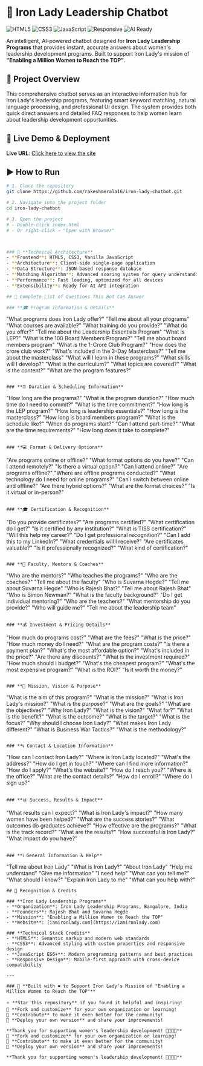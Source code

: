 # 🚀 Iron Lady Leadership Chatbot

![HTML5](https://img.shields.io/badge/html5-%23E34F26.svg?style=for-the-badge&logo=html5&logoColor=white)
![CSS3](https://img.shields.io/badge/css3-%231572B6.svg?style=for-the-badge&logo=css3&logoColor=white)
![JavaScript](https://img.shields.io/badge/javascript-%23323330.svg?style=for-the-badge&logo=javascript&logoColor=%23F7DF1E)
![Responsive](https://img.shields.io/badge/Responsive-Design-brightgreen?style=for-the-badge)
![AI Ready](https://img.shields.io/badge/AI-Ready-blue?style=for-the-badge)

An intelligent, AI-powered chatbot designed for **Iron Lady Leadership Programs** that provides instant, accurate answers about women's leadership development programs. Built to support Iron Lady's mission of **"Enabling a Million Women to Reach the TOP"**.

## 🎯 Project Overview

This comprehensive chatbot serves as an interactive information hub for Iron Lady's leadership programs, featuring smart keyword matching, natural language processing, and professional UI design. The system provides both quick direct answers and detailed FAQ responses to help women learn about leadership development opportunities.

## 🚀 Live Demo & Deployment
**Live URL**: [Click here to view the site](https://rakeshmerala16.github.io/iron-lady-chatbot/)


## ▶️ How to Run

```bash
# 1. Clone the repository
git clone https://github.com/rakeshmerala16/iron-lady-chatbot.git

# 2. Navigate into the project folder
cd iron-lady-chatbot

# 3. Open the project
# - Double-click index.html
# - Or right-click → "Open with Browser"



### 🔧 **Technical Architecture**
- **Frontend**: HTML5, CSS3, Vanilla JavaScript
- **Architecture**: Client-side single-page application
- **Data Structure**: JSON-based response database
- **Matching Algorithm**: Advanced scoring system for query understanding
- **Performance**: Fast loading, optimized for all devices
- **Extensibility**: Ready for AI API integration

## 💬 Complete List of Questions This Bot Can Answer

### **🎓 Program Information & Details**
```
"What programs does Iron Lady offer?"
"Tell me about all your programs"
"What courses are available?"
"What training do you provide?"
"What do you offer?"
"Tell me about the Leadership Essentials Program"
"What is LEP?"
"What is the 100 Board Members Program?"
"Tell me about board members program"
"What is the 1-Crore Club Program?"
"How does the crore club work?"
"What's included in the 3-Day Masterclass?"
"Tell me about the masterclass"
"What will I learn in these programs?"
"What skills will I develop?"
"What is the curriculum?"
"What topics are covered?"
"What is the content?"
"What are the program features?"
```

### **⏰ Duration & Scheduling Information**
```
"How long are the programs?"
"What is the program duration?"
"How much time do I need to commit?"
"What is the time commitment?"
"How long is the LEP program?"
"How long is leadership essentials?"
"How long is the masterclass?"
"How long is board members program?"
"What is the schedule like?"
"When do programs start?"
"Can I attend part-time?"
"What are the time requirements?"
"How long does it take to complete?"
```

### **💻 Format & Delivery Options**
```
"Are programs online or offline?"
"What format options do you have?"
"Can I attend remotely?"
"Is there a virtual option?"
"Can I attend online?"
"Are programs offline?"
"Where are offline programs conducted?"
"What technology do I need for online programs?"
"Can I switch between online and offline?"
"Are there hybrid options?"
"What are the format choices?"
"Is it virtual or in-person?"
```

### **🎓 Certification & Recognition**
```
"Do you provide certificates?"
"Are programs certified?"
"What certification do I get?"
"Is it certified by any institution?"
"What is TISS certification?"
"Will this help my career?"
"Do I get professional recognition?"
"Can I add this to my LinkedIn?"
"What credentials will I receive?"
"Are certificates valuable?"
"Is it professionally recognized?"
"What kind of certification?"
```

### **👥 Faculty, Mentors & Coaches**
```
"Who are the mentors?"
"Who teaches the programs?"
"Who are the coaches?"
"Tell me about the faculty"
"Who is Suvarna Hegde?"
"Tell me about Suvarna Hegde"
"Who is Rajesh Bhat?"
"Tell me about Rajesh Bhat"
"Who is Simon Newman?"
"What is the faculty background?"
"Do I get individual mentoring?"
"Who are the teachers?"
"What mentorship do you provide?"
"Who will guide me?"
"Tell me about the leadership team"
```

### **💰 Investment & Pricing Details**
```
"How much do programs cost?"
"What are the fees?"
"What is the price?"
"How much money do I need?"
"What are the program costs?"
"Is there a payment plan?"
"What's the most affordable option?"
"What's included in the price?"
"Are there any discounts?"
"What is the investment required?"
"How much should I budget?"
"What's the cheapest program?"
"What's the most expensive program?"
"What is the ROI?"
"Is it worth the money?"
```

### **🎯 Mission, Vision & Purpose**
```
"What is the aim of this program?"
"What is the mission?"
"What is Iron Lady's mission?"
"What is the purpose?"
"What are the goals?"
"What are the objectives?"
"Why Iron Lady?"
"What is the vision?"
"What for?"
"What is the benefit?"
"What is the outcome?"
"What is the target?"
"What is the focus?"
"Why should I choose Iron Lady?"
"What makes Iron Lady different?"
"What is Business War Tactics?"
"What is the methodology?"
```

### **📞 Contact & Location Information**
```
"How can I contact Iron Lady?"
"Where is Iron Lady located?"
"What's the address?"
"How do I get in touch?"
"Where can I find more information?"
"How do I apply?"
"What's the website?"
"How do I reach you?"
"Where is the office?"
"What are the contact details?"
"How do I enroll?"
"Where do I sign up?"
```

### **📊 Success, Results & Impact**
```
"What results can I expect?"
"What is Iron Lady's impact?"
"How many women have been helped?"
"What are the success stories?"
"What outcomes do graduates achieve?"
"How effective are the programs?"
"What is the track record?"
"What are the results?"
"How successful is Iron Lady?"
"What impact do you have?"
```

### **ℹ️ General Information & Help**
```
"Tell me about Iron Lady"
"What is Iron Lady?"
"About Iron Lady"
"Help me understand"
"Give me information"
"I need help"
"What can you tell me?"
"What should I know?"
"Explain Iron Lady to me"
"What can you help with?"

```
## 🌟 Recognition & Credits

### **Iron Lady Leadership Programs**
- **Organization**: Iron Lady Leadership Programs, Bangalore, India
- **Founders**: Rajesh Bhat and Suvarna Hegde  
- **Mission**: "Enabling a Million Women to Reach the TOP"
- **Website**: [iamironlady.com](https://iamironlady.com)

### **Technical Stack Credits**
- **HTML5**: Semantic markup and modern web standards
- **CSS3**: Advanced styling with custom properties and responsive design
- **JavaScript ES6+**: Modern programming patterns and best practices
- **Responsive Design**: Mobile-first approach with cross-device compatibility

---

### 🎯 **Built with ❤️ to Support Iron Lady's Mission of "Enabling a Million Women to Reach the TOP"**

⭐ **Star this repository** if you found it helpful and inspiring!  
🔄 **Fork and customize** for your own organization or learning!  
📧 **Contribute** to make it even better for the community!  
🚀 **Deploy your own version** and share your improvements!  

**Thank you for supporting women's leadership development! 💪👩‍💼🌟**
🔄 **Fork and customize** for your own organization or learning!  
📧 **Contribute** to make it even better for the community!  
🚀 **Deploy your own version** and share your improvements!  

**Thank you for supporting women's leadership development! 💪👩‍💼🌟**
```
